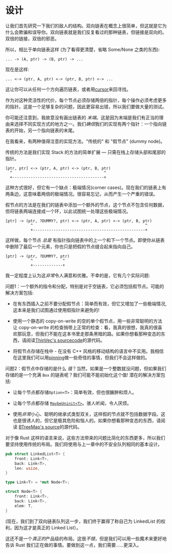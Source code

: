 # 设计

让我们首先研究一下我们的敌人的结构。双向链表在概念上很简单，但这就是它为什么会欺骗和误导你。双向链表就是我们反复看过的那种链表，但链接是双向的。双倍的链接，双倍的邪恶。

所以，相比于单向链表这样 (为了看得更清楚，省略 Some/None 之类的东西):

```text
... -> (A, ptr) -> (B, ptr) -> ...
```

现在是这样:

```text
... <-> (ptr, A, ptr) <-> (ptr, B, ptr) <-> ...
```

这让你可以从任何一个方向遍历链表，或者用[cursor](https://doc.rust-lang.org/std/collections/struct.LinkedList.html#method.cursor_back_mut)来回寻找。

作为对这种灵活性的代价，每个节点必须存储两倍的指针，每个操作必须考虑更多的指针。这是一个足够复杂的问题，因此更容易出错，所以我们要做大量的测试。

你可能还注意到，我故意没有画出链表的 *末端*。这是因为末端是我们有正当的理由来选择不同实现方式的地方之一。我们*确信*我们的实现有两个指针：一个指向链表的开始，另一个指向链表的末尾。

在我看来，有两种值得注意的实现方法。"传统的" 和 "假节点" (dummy node)。

传统的方法是我们实现 Stack 的方法的简单扩展 &mdash; 只需在栈上存储头部和尾部的指针。

```text
[ptr, ptr] <-> (ptr, A, ptr) <-> (ptr, B, ptr)
  ^                                        ^
  +----------------------------------------+
```

这种方式很好，但它有一个缺点：极端情况(corner cases)。现在我们的链表上有两条边，这意味着两倍的极端情况。很容易忘记，从而产生一个严重的错误。

假节点的方法是在我们的链表中添加一个额外的节点，这个节点不包含任何数据，但将链表两端连接成一个环，以此试图统一处理这些极端情况。

```text
[ptr] -> (ptr, ?DUMMY?, ptr) <-> (ptr, A, ptr) <-> (ptr, B, ptr)
           ^                                                 ^
           +-------------------------------------------------+ 
```

这样做，每个节点 *总是* 有指针指向链表中的上一个和下一个节点。即使你从链表中删除了最后一个元素，你也只是把假的节点缝合起来指向自己。

```text
[ptr] -> (ptr, ?DUMMY?, ptr) 
           ^             ^
           +-------------+
```

我一定程度上认为这*非常*令人满意和优雅。不幸的是，它有几个实际问题:

问题1：一个额外的指令和分配，特别是对于空链表，它必须包括假节点。可能的解决方案包括:

* 在有东西插入之前不要分配假节点：简单而有效，但它又增加了一些极端情况, 这本来是我们试图通过使用假指针来避免的!

* 使用一个静态的 copy-on-write 的空的单个假节点，用一些非常聪明的方法让 copy-on-write 的检查捎带上正常的检查：看，我真的很想，我真的很喜欢那玩意，但我们不能在这本书里走那条黑暗的路。如果你想看那种变态的东西，请阅读[ThinVec's sourcecode](https://docs.rs/thin-vec/0.2.4/src/thin_vec/lib.rs.html#319-325)的源代码。

* 将假节点存储在栈中 - 在没有 C++ 风格的移动结构的语言中不实用。我相信在这里我们可以用[pinning](https://doc.rust-lang.org/std/pin/index.html)做一些奇怪的事情，但我们不会这样做的。

问题2：假节点中存储的是什么 *值*？当然，如果是一个整数就没问题，但如果我们存储的是一个充满 `Box` 的链表呢？我们可能不能初始化这个值! 潜在的解决方案包括:

* 让每个节点都存储`Option<T>`：简单有效，但也很臃肿和烦人。

* 让每个节点都存储 [`MaybeUninit<T>`](https://doc.rust-lang.org/std/mem/union.MaybeUninit.html)。骇人听闻，令人厌烦。

* 使用*非常*小心、聪明的继承式类型双关，这样假的节点就不包括数据字段。这也是很诱人的，但它是极其危险和恼人的。如果你想看那种变态的东西，请阅读 [BTreeMap's source](https://doc.rust-lang.org/1.55.0/src/alloc/collections/btree/node.rs.html#49-104)的源代码。

对于像 Rust 这样的语言来说，这些方法带来的问题比简化的东西更多，所以我们要坚持使用传统的布局。我们将使用与上一章中的不安全队列相同的基本设计。

```rust
pub struct LinkedList<T> {
    front: Link<T>,
    back: Link<T>,
    len: usize,
}

type Link<T> = *mut Node<T>;

struct Node<T> {
    front: Link<T>,
    back: Link<T>,
    elem: T, 
}
```

(现在，我们到了双向链表队列这一步，我们终于赢得了称自己为 LinkedList 的权利，因为这才是真正的 Linked List）。

这还不是一个*真正的*产品级的布局。这很*不错*，但是我们可以用一些魔术来更好地告诉 Rust 我们正在做的事情。要做到这一点，我们需要......更深入。
